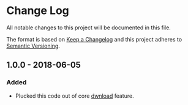 # Change Log
All notable changes to this project will be documented in this file.

The format is based on [Keep a Changelog](http://keepachangelog.com/)
and this project adheres to [Semantic Versioning](http://semver.org/).

## 1.0.0 - 2018-06-05
### Added
- Plucked this code out of core [dwnload](https://dwnload.io) feature.